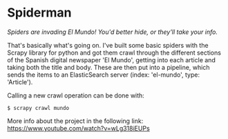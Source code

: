 # Spiderman
*Spiders are invading El Mundo! You'd better hide, or they'll take your info.*

That's basically what's going on. I've built some basic spiders with the Scrapy library for python and got them crawl through the different sections of the Spanish digital newspaper 'El Mundo', getting into each article and taking both the title and body. These are then put into a pipeline, which sends the items to an ElasticSearch server (index: 'el-mundo', type: 'Article').

Calling a new crawl operation can be done with:

    $ scrapy crawl mundo

More info about the project in the following link:
https://www.youtube.com/watch?v=wLg318iEUPs
